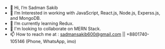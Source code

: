 - 👋 Hi, I’m Sadman Sakib
- 👀 I’m Interested in working with JavaScript, React.js, Node.js, Experss.js, and MongoDB.
- 🌱 I’m currently learning Redux.
- 💞️ I'm looking to collaborate on MERN Stack.
- 📫 How to reach me at : sadmansakib600@gmail.com || +8801740-105146 (Phone, WhatsApp, imo)

<!---
Sadman600/Sadman600 is a ✨ special ✨ repository because its `README.md` (this file) appears on your GitHub profile.
You can click the Preview link to take a look at your changes.
--->

